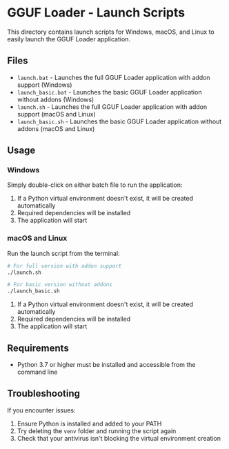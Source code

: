 # GGUF Loader - Launch Scripts

This directory contains launch scripts for Windows, macOS, and Linux to easily launch the GGUF Loader application.

## Files

- `launch.bat` - Launches the full GGUF Loader application with addon support (Windows)
- `launch_basic.bat` - Launches the basic GGUF Loader application without addons (Windows)
- `launch.sh` - Launches the full GGUF Loader application with addon support (macOS and Linux)
- `launch_basic.sh` - Launches the basic GGUF Loader application without addons (macOS and Linux)

## Usage

### Windows
Simply double-click on either batch file to run the application:

1. If a Python virtual environment doesn't exist, it will be created automatically
2. Required dependencies will be installed
3. The application will start

### macOS and Linux
Run the launch script from the terminal:

```bash
# For full version with addon support
./launch.sh

# For basic version without addons
./launch_basic.sh
```

1. If a Python virtual environment doesn't exist, it will be created automatically
2. Required dependencies will be installed
3. The application will start

## Requirements

- Python 3.7 or higher must be installed and accessible from the command line

## Troubleshooting

If you encounter issues:

1. Ensure Python is installed and added to your PATH
2. Try deleting the `venv` folder and running the script again
3. Check that your antivirus isn't blocking the virtual environment creation